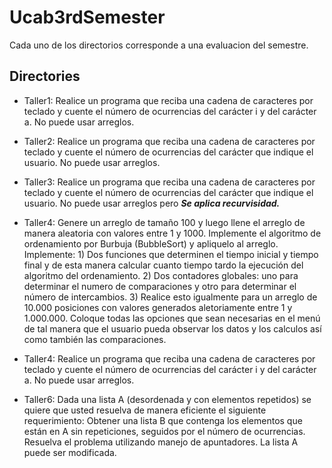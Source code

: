 # Ucab3rdSemester
Cada uno de los directorios corresponde a una evaluacion del semestre.

## Directories

- Taller1: Realice un programa que reciba una cadena de caracteres por teclado y cuente el
número de ocurrencias del carácter i y del carácter a. No puede usar arreglos.

- Taller2: Realice un programa que reciba una cadena de caracteres por teclado y cuente el
número de ocurrencias del carácter que indique el usuario. No puede usar arreglos.

- Taller3: Realice un programa que reciba una cadena de caracteres por teclado y cuente el
número de ocurrencias del carácter que indique el usuario. No puede usar arreglos pero ***Se aplica recurvisidad.***

- Taller4: Genere un arreglo de tamaño 100 y luego llene el arreglo de manera aleatoria con valores entre 1 y 1000. Implemente el algoritmo de ordenamiento por Burbuja (BubbleSort) y apliquelo al arreglo. Implemente: 1) Dos funciones que determinen el tiempo inicial y tiempo final y de esta manera calcular cuanto tiempo tardo la ejecución del algoritmo del ordenamiento. 2) Dos contadores globales: uno para determinar el numero de comparaciones y otro para determinar el número de intercambios. 3) Realice esto igualmente para un arreglo de 10.000 posiciones con valores generados aletoriamente entre 1 y 1.000.000. Coloque todas las opciones que sean necesarias en el menú de tal manera que el usuario pueda observar los datos y los calculos así como también las comparaciones.

- Taller4: Realice un programa que reciba una cadena de caracteres por teclado y cuente el
número de ocurrencias del carácter i y del carácter a. No puede usar arreglos.

- Taller6: Dada una lista A (desordenada y con elementos repetidos) se quiere que usted resuelva de manera eficiente el siguiente requerimiento: Obtener una lista B que contenga los elementos que están en A sin repeticiones, seguidos por el número de ocurrencias. Resuelva el problema utilizando manejo de apuntadores. La lista A puede ser modificada.
